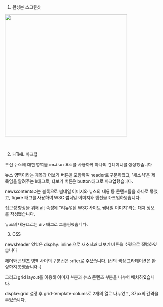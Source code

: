 1. 완성본 스크린샷 

<img src="https://github.com/201810902/home-work/assets/55738193/a10b9ce8-b19a-4017-a682-0c0d643f480d)" width=400 />
<br>
<br>
<br>

2. HTML 마크업

우선 뉴스에 대한 영역을 section 요소를 사용하여 하나의 컨테이너를 생성했습니다

뉴스 영역이라는 제목과 더보기 버튼을 포함하여 header로 구분하였고,
'새소식'은 제목임을 알려주는 h태그로, 더보기 버튼은 button 태그로 마크업했습니다. 

newscontents라는 블록으로 썸네일 이미지와 뉴스의 내용 등 콘텐츠들을 하나로 묶었고, figure 태그를 사용하여 W3C 썸네일 이미지와 캡션을 마크업하였습니다.

접근성 향상을 위해 alt 속성에 "리뉴얼된 W3C 사이트 썸네일 이미지"라는 대체 정보를 작성했습니다. 

뉴스의 내용으로는 div 태그로 그룹핑했습니다. 




3. CSS

newsheader 영역은 display: inline 으로 새소식과 더보기 버튼을 수평으로 정렬하였습니다

헤더와 콘텐츠 영역 사이의 구분선은 :after로 주었습니다. (선의 색상 그라데이션은 완성하지 못했습니다..)

그리고 grid layout를 이용해 이미지 부분과 뉴스 콘텐츠 부분을 나누어 배치하였습니다.

display:grid 설정 후 grid-template-colums로 2개의 열로 나누었고, 37px의 간격을 주었습니다.



